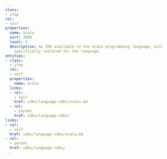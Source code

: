 ```yaml
---
class:
- stop
rel:
- self
properties:
  name: Scala
  sort: 2896
  level: 3
  description: An SDK available in the Scala programming language, with consideration
    specifically tailored for the language.
entities:
- class:
  - stop
  rel:
  - self
  properties:
    name: Scala
  links:
  - rel:
    - self
    href: sdks/language-sdks/scala.md
  - rel:
    - parent
    href: sdks/language-sdks/
links:
- rel:
  - self
  href: sdks/language-sdks/scala.md
- rel:
  - parent
  href: sdks/language-sdks/
...
```

